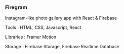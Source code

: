 ### Firegram
Instagram-like photo gallery app with React & Firebase


Tools : HTML, CSS, Javascript, React

Libraries : Framer Motion

Storage : Firebase Storage, Firebase Realtime Database

